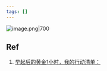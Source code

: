 ```yaml
---
tags: []
---
```

![image.png|700](https://fig-1321973591.cos.ap-nanjing.myqcloud.com/20240810220652.png)

## Ref 
1. [早起后的黄金1小时，我的行动清单：](https://mp.weixin.qq.com/s/R0FnOoyfccYhR2pOgMaKzw)